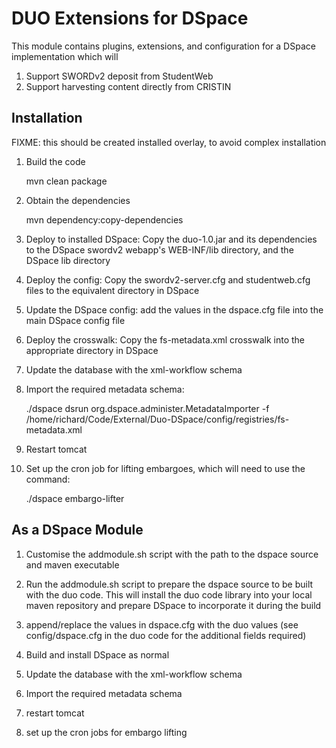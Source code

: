 DUO Extensions for DSpace
=========================

This module contains plugins, extensions, and configuration for a DSpace implementation which will

1. Support SWORDv2 deposit from StudentWeb
2. Support harvesting content directly from CRISTIN


Installation
------------

FIXME: this should be created installed overlay, to avoid complex installation

1. Build the code

    mvn clean package

2. Obtain the dependencies

    mvn dependency:copy-dependencies

3. Deploy to installed DSpace: Copy the duo-1.0.jar and its dependencies to the DSpace swordv2 webapp's WEB-INF/lib directory, and the DSpace lib directory

4. Deploy the config: Copy the swordv2-server.cfg and studentweb.cfg files to the equivalent directory in DSpace

5. Update the DSpace config: add the values in the dspace.cfg file into the main DSpace config file

6. Deploy the crosswalk: Copy the fs-metadata.xml crosswalk into the appropriate directory in DSpace

7. Update the database with the xml-workflow schema

8. Import the required metadata schema:

	./dspace dsrun org.dspace.administer.MetadataImporter -f /home/richard/Code/External/Duo-DSpace/config/registries/fs-metadata.xml

9. Restart tomcat

10. Set up the cron job for lifting embargoes, which will need to use the command:

	./dspace embargo-lifter


As a DSpace Module
------------------

1. Customise the addmodule.sh script with the path to the dspace source and maven executable

2. Run the addmodule.sh script to prepare the dspace source to be built with the duo code.  This will install the duo code library into your local maven repository and prepare DSpace to incorporate it during the build

3. append/replace the values in dspace.cfg with the duo values (see config/dspace.cfg in the duo code for the additional fields required)

4. Build and install DSpace as normal

5. Update the database with the xml-workflow schema

6. Import the required metadata schema

7. restart tomcat

8. set up the cron jobs for embargo lifting

